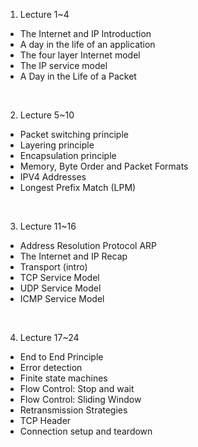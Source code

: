 1. Lecture 1~4 
- The Internet and IP Introduction
- A day in the life of an application 
- The four layer Internet model 
- The IP service model 
- A Day in the Life of a Packet 
<br>

2. Lecture 5~10
- Packet switching principle 
- Layering principle 
- Encapsulation principle 
- Memory, Byte Order and Packet Formats 
- IPV4 Addresses 
- Longest Prefix Match (LPM) 
<br>

3. Lecture 11~16
- Address Resolution Protocol ARP 
- The Internet and IP Recap 
- Transport (intro) 
- TCP Service Model 
- UDP Service Model 
- ICMP Service Model 
<br>

4. Lecture 17~24
- End to End Principle 
- Error detection 
- Finite state machines 
- Flow Control: Stop and wait 
- Flow Control: Sliding Window
- Retransmission Strategies
- TCP Header
- Connection setup and teardown
